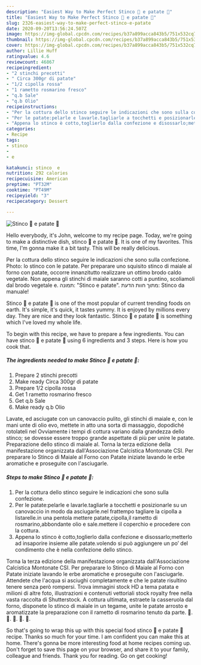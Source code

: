 ```yaml
---
description: "Easiest Way to Make Perfect Stinco 🍖 e patate 🥔"
title: "Easiest Way to Make Perfect Stinco 🍖 e patate 🥔"
slug: 2326-easiest-way-to-make-perfect-stinco-e-patate
date: 2020-09-20T13:56:24.507Z
image: https://img-global.cpcdn.com/recipes/b37a899acca843b5/751x532cq70/stinco-🍖-e-patate-🥔-recipe-main-photo.jpg
thumbnail: https://img-global.cpcdn.com/recipes/b37a899acca843b5/751x532cq70/stinco-🍖-e-patate-🥔-recipe-main-photo.jpg
cover: https://img-global.cpcdn.com/recipes/b37a899acca843b5/751x532cq70/stinco-🍖-e-patate-🥔-recipe-main-photo.jpg
author: Lillie Huff
ratingvalue: 4.6
reviewcount: 46867
recipeingredient:
- "2 stinchi precotti"
- " Circa 300gr di patate"
- "1/2 cipolla rossa"
- "1 rametto rosmarino fresco"
- "q.b Sale"
- "q.b Olio"
recipeinstructions:
- "Per la cottura dello stinco seguire le indicazioni che sono sulla confezione."
- "Per le patate:pelarle e lavarle.tagliarle a tocchetti e posizionarle su un canovaccio in modo da asciugarle.nel frattempo tagliare la cipolla a listarelle.in una pentola mettere patate,cipolla,il rametto di rosmarino,abbondante olio e sale.mettere il coperchio e procedere con la cottura."
- "Appena lo stinco è cotto,toglierlo dalla confezione e disossarlo;metterlo ad insaporire insieme alle patate.volendo si può aggiungere un po’ del condimento che è nella confezione dello stinco."
categories:
- Recipe
tags:
- stinco
- 
- e

katakunci: stinco  e 
nutrition: 292 calories
recipecuisine: American
preptime: "PT32M"
cooktime: "PT49M"
recipeyield: "3"
recipecategory: Dessert

---
```



![Stinco 🍖 e patate 🥔](https://img-global.cpcdn.com/recipes/b37a899acca843b5/751x532cq70/stinco-🍖-e-patate-🥔-recipe-main-photo.jpg)

Hello everybody, it's John, welcome to my recipe page. Today, we're going to make a distinctive dish, stinco 🍖 e patate 🥔. It is one of my favorites. This time, I'm gonna make it a bit tasty. This will be really delicious.

Per la cottura dello stinco seguire le indicazioni che sono sulla confezione. Photo: lo stinco con le patate. Per preparare uno squisito stinco di maiale al forno con patate, occorre innanzitutto realizzare un ottimo brodo caldo vegetale. Non appena gli stinchi di maiale saranno cotti a puntino, scoliamoli dal brodo vegetale e. תמונה: &#34;Stinco e patate&#34;. מתוך חוות הדעת: Stinco da manuale!

Stinco 🍖 e patate 🥔 is one of the most popular of current trending foods on earth. It's simple, it's quick, it tastes yummy. It is enjoyed by millions every day. They are nice and they look fantastic. Stinco 🍖 e patate 🥔 is something which I've loved my whole life.


To begin with this recipe, we have to prepare a few ingredients. You can have stinco 🍖 e patate 🥔 using 6 ingredients and 3 steps. Here is how you cook that.

<!--inarticleads1-->

##### The ingredients needed to make Stinco 🍖 e patate 🥔:

1. Prepare 2 stinchi precotti
1. Make ready  Circa 300gr di patate
1. Prepare 1/2 cipolla rossa
1. Get 1 rametto rosmarino fresco
1. Get q.b Sale
1. Make ready q.b Olio


Lavate, ed asciugate con un canovaccio pulito, gli stinchi di maiale e, con le mani unte di olio evo, mettete in atto una sorta di massaggio, dopodiché rotolateli nel Ovviamente i tempi di cottura variano dalla grandezza dello stinco; se dovesse essere troppo grande aspettate di più per unire le patate. Preparazione dello stinco di maiale al. Torna la terza edizione della manifestazione organizzata dall&#39;Associazione Calcistica Montonate CSI. Per preparare lo Stinco di Maiale al Forno con Patate iniziate lavando le erbe aromatiche e proseguite con l&#39;asciugarle. 

<!--inarticleads2-->

##### Steps to make Stinco 🍖 e patate 🥔:

1. Per la cottura dello stinco seguire le indicazioni che sono sulla confezione.
1. Per le patate:pelarle e lavarle.tagliarle a tocchetti e posizionarle su un canovaccio in modo da asciugarle.nel frattempo tagliare la cipolla a listarelle.in una pentola mettere patate,cipolla,il rametto di rosmarino,abbondante olio e sale.mettere il coperchio e procedere con la cottura.
1. Appena lo stinco è cotto,toglierlo dalla confezione e disossarlo;metterlo ad insaporire insieme alle patate.volendo si può aggiungere un po’ del condimento che è nella confezione dello stinco.


Torna la terza edizione della manifestazione organizzata dall&#39;Associazione Calcistica Montonate CSI. Per preparare lo Stinco di Maiale al Forno con Patate iniziate lavando le erbe aromatiche e proseguite con l&#39;asciugarle. Attendete che l&#39;acqua si asciughi completamente e che le patate risultino tenere senza però rompersi. Trova immagini stock HD a tema patata e milioni di altre foto, illustrazioni e contenuti vettoriali stock royalty free nella vasta raccolta di Shutterstock. A cottura ultimata, estraete la casseruola dal forno, disponete lo stinco di maiale in un tegame, unite le patate arrosto e aromatizzate la preparazione con il rametto di rosmarino tenuto da parte. 🥔. 🥕. 🍖. 🍗. 🥩. 

So that's going to wrap this up with this special food stinco 🍖 e patate 🥔 recipe. Thanks so much for your time. I am confident you can make this at home. There's gonna be more interesting food at home recipes coming up. Don't forget to save this page on your browser, and share it to your family, colleague and friends. Thank you for reading. Go on get cooking!
